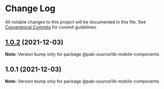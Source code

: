 # Change Log

All notable changes to this project will be documented in this file.
See [Conventional Commits](https://conventionalcommits.org) for commit guidelines.

## [1.0.2](https://github.com/compare/@pab-source/lib-mobile-components@1.0.1...@pab-source/lib-mobile-components@1.0.2) (2021-12-03)

**Note:** Version bump only for package @pab-source/lib-mobile-components





## 1.0.1 (2021-12-03)

**Note:** Version bump only for package @pab-source/lib-mobile-components
